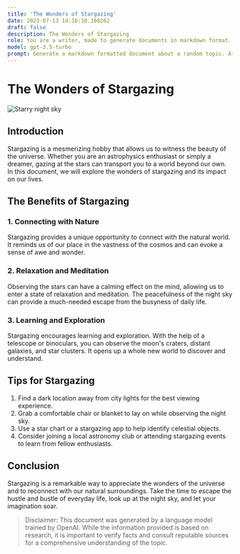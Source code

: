 ```yaml
---
title: 'The Wonders of Stargazing'
date: 2023-07-13 14:16:10.168262
draft: false
description: The Wonders of Stargazing
role: You are a writer, made to generate documents in markdown format. It is very important that all of the documents you generate are in valid markdown format.
model: gpt-3.5-turbo
prompt: Generate a markdown formatted document about a random topic. At the bottom, include a disclaimer explaining that the document was generated by you. The first line of the document should be the title. Make sure that the entire document is in proper markdown format, using a mix of various tags to make the document visually appealing.
---
```


# The Wonders of Stargazing

![Starry night sky](https://example.com/starry_sky.jpg)

## Introduction
Stargazing is a mesmerizing hobby that allows us to witness the beauty of the universe. Whether you are an astrophysics enthusiast or simply a dreamer, gazing at the stars can transport you to a world beyond our own. In this document, we will explore the wonders of stargazing and its impact on our lives.

## The Benefits of Stargazing

### 1. Connecting with Nature
Stargazing provides a unique opportunity to connect with the natural world. It reminds us of our place in the vastness of the cosmos and can evoke a sense of awe and wonder.

### 2. Relaxation and Meditation
Observing the stars can have a calming effect on the mind, allowing us to enter a state of relaxation and meditation. The peacefulness of the night sky can provide a much-needed escape from the busyness of daily life.

### 3. Learning and Exploration
Stargazing encourages learning and exploration. With the help of a telescope or binoculars, you can observe the moon's craters, distant galaxies, and star clusters. It opens up a whole new world to discover and understand.

## Tips for Stargazing

1. Find a dark location away from city lights for the best viewing experience.
2. Grab a comfortable chair or blanket to lay on while observing the night sky.
3. Use a star chart or a stargazing app to help identify celestial objects.
4. Consider joining a local astronomy club or attending stargazing events to learn from fellow enthusiasts.

## Conclusion
Stargazing is a remarkable way to appreciate the wonders of the universe and to reconnect with our natural surroundings. Take the time to escape the hustle and bustle of everyday life, look up at the night sky, and let your imagination soar.

> Disclaimer: This document was generated by a language model trained by OpenAI. While the information provided is based on research, it is important to verify facts and consult reputable sources for a comprehensive understanding of the topic.
